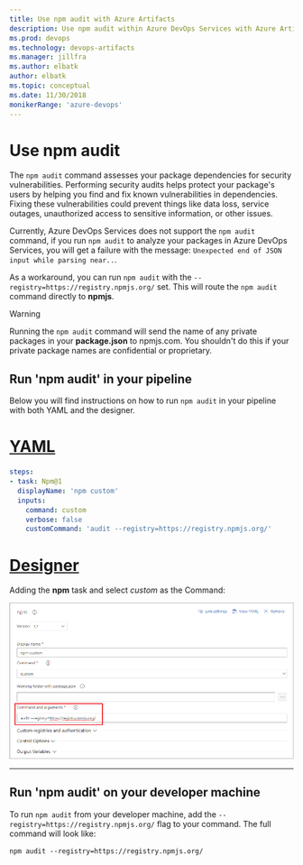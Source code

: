 ```yaml
---
title: Use npm audit with Azure Artifacts
description: Use npm audit within Azure DevOps Services with Azure Artifacts
ms.prod: devops
ms.technology: devops-artifacts
ms.manager: jillfra
ms.author: elbatk
author: elbatk
ms.topic: conceptual
ms.date: 11/30/2018
monikerRange: 'azure-devops'
---
```


# Use npm audit

The `npm audit` command assesses your package dependencies for security vulnerabilities. Performing security audits helps protect your package's users by helping you find and fix known vulnerabilities in dependencies. Fixing these vulnerabilities could prevent things like data loss, service outages, unauthorized access to sensitive information, or other issues.

Currently, Azure DevOps Services does not support the `npm audit` command, if you run `npm audit` to analyze your packages in Azure DevOps Services, you will get a failure with the message: `Unexpected end of JSON input while parsing near..`.

As a workaround, you can run `npm audit` with the `--registry=https://registry.npmjs.org/` set. This will route the `npm audit` command directly to **npmjs**.

>[!WARNING]
> Running the `npm audit` command will send the name of any private packages in your **package.json** to npmjs.com. You shouldn't do this if your private package names are confidential or proprietary.

## Run 'npm audit' in your pipeline

Below you will find instructions on how to run `npm audit` in your pipeline with both YAML and the designer.

# [YAML](#tab/yaml)

```yaml
steps:
- task: Npm@1
  displayName: 'npm custom'
  inputs:
    command: custom
    verbose: false
    customCommand: 'audit --registry=https://registry.npmjs.org/'
```

# [Designer](#tab/designer)

Adding the **npm** task and select _custom_ as the Command:

![Custom npm task form with the audit command in the Command and Arguments field](_img/npm-audit-task.png)

---

## Run 'npm audit' on your developer machine

To run `npm audit` from your developer machine, add the `--registry=https://registry.npmjs.org/` flag to your command. The full command will look like:

```
npm audit --registry=https://registry.npmjs.org/
```

